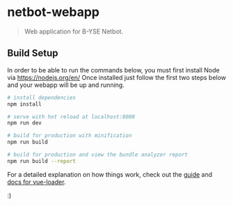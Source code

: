 # netbot-webapp

> Web application for B-YSE Netbot.

## Build Setup

In order to be able to run the commands below, you must first install Node via https://nodejs.org/en/
Once installed just follow the first two steps below and your webapp will be up and running.

``` bash
# install dependencies
npm install

# serve with hot reload at localhost:8080
npm run dev

# build for production with minification
npm run build

# build for production and view the bundle analyzer report
npm run build --report
```

For a detailed explanation on how things work, check out the [guide](http://vuejs-templates.github.io/webpack/) and [docs for vue-loader](http://vuejs.github.io/vue-loader).

:)